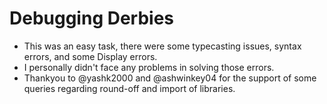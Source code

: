 # Debugging Derbies
* This was an easy task, there were some typecasting issues, syntax errors, and some Display errors.
* I personally didn't face any problems in solving those errors.
* Thankyou to @yashk2000 and @ashwinkey04 for the support of some queries regarding round-off and import of libraries.
